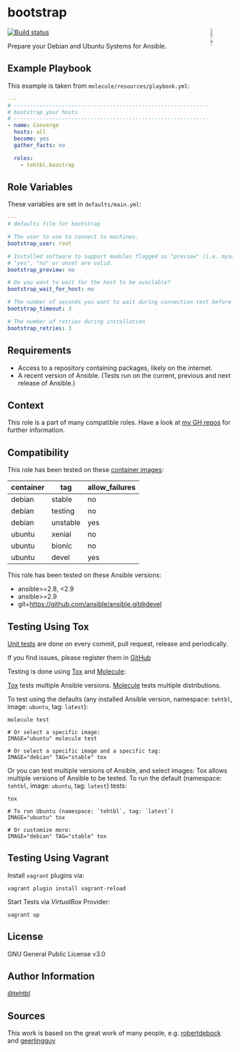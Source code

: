 bootstrap
=========

<img src="https://docs.ansible.com/ansible-tower/3.2.4/html_ja/installandreference/_static/images/logo_invert.png" width="10%" height="10%" alt="Ansible logo" align="right"/>

<a href="https://travis-ci.org/tehtbl/ansible-role-bootstrap">
  <img src="https://travis-ci.org/tehtbl/ansible-role-bootstrap.svg?branch=master" alt="Build status"/>
</a>

<!-- <img src="https://img.shields.io/ansible/role/d/21642"/>
<img src="https://img.shields.io/ansible/quality/21642"/> -->

Prepare your Debian and Ubuntu Systems for Ansible.

Example Playbook
----------------

This example is taken from `molecule/resources/playbook.yml`:
```yaml
---
# ------------------------------------------------------------------------
# bootstrap your hosts
# ------------------------------------------------------------------------
- name: Converge
  hosts: all
  become: yes
  gather_facts: no

  roles:
    - tehtbl.boostrap
```

Role Variables
--------------

These variables are set in `defaults/main.yml`:
```yaml
---
# defaults file for bootstrap

# The user to use to connect to machines.
bootstrap_user: root

# Installed software to support modules flagged as "preview" (i.e. mysql_db).
# "yes", "no" or unset are valid.
bootstrap_preview: no

# Do you want to wait for the host to be available?
bootstrap_wait_for_host: no

# The number of seconds you want to wait during connection test before failing.
bootstrap_timeout: 3

# The number of retries during installation
bootstrap_retries: 3
```

Requirements
------------

- Access to a repository containing packages, likely on the internet.
- A recent version of Ansible. (Tests run on the current, previous and next
  release of Ansible.)

Context
-------

This role is a part of many compatible roles. Have a look at
[my GH repos](https://github.com/tehtbl?utf8=%E2%9C%93&tab=repositories&q=ansible-role&type=&language=)
for further information.

<!-- Here is an overview of related roles:
![dependencies](https://raw.githubusercontent.com/robertdebock/drawings/artifacts/bootstrap.png "Dependency") -->

Compatibility
-------------

This role has been tested on these [container images](https://hub.docker.com/):

|container|tag|allow_failures|
|---------|---|--------------|
|debian|stable|no|
|debian|testing|no|
|debian|unstable|yes|
|ubuntu|xenial|no|
|ubuntu|bionic|no|
|ubuntu|devel|yes|

This role has been tested on these Ansible versions:

- ansible>=2.8, <2.9
- ansible>=2.9
- git+https://github.com/ansible/ansible.git@devel

Testing Using Tox
-----------------

[Unit tests](https://travis-ci.org/tehtbl/ansible-role-bootstrap) are done on
every commit, pull request, release and periodically.

If you find issues, please register them in
[GitHub](https://github.com/tehtbl/ansible-role-bootstrap/issues)

Testing is done using [Tox](https://tox.readthedocs.io/en/latest/) and
[Molecule](https://github.com/ansible/molecule):

[Tox](https://tox.readthedocs.io/en/latest/) tests multiple Ansible versions.
[Molecule](https://github.com/ansible/molecule) tests multiple distributions.

To test using the defaults (any installed Ansible version, namespace: `tehtbl`,
  image: `ubuntu`, tag: `latest`):

```
molecule test

# Or select a specific image:
IMAGE="ubuntu" molecule test

# Or select a specific image and a specific tag:
IMAGE="debian" TAG="stable" tox
```

Or you can test multiple versions of Ansible, and select images:
Tox allows multiple versions of Ansible to be tested. To run the default
(namespace: `tehtbl`, image: `ubuntu`, tag: `latest`) tests:

```
tox

# To run Ubuntu (namespace: `tehtbl`, tag: `latest`)
IMAGE="ubuntu" tox

# Or customize more:
IMAGE="debian" TAG="stable" tox
```

Testing Using Vagrant
---------------------

Install `vagrant` plugins via:
```
vagrant plugin install vagrant-reload
```

Start Tests via *VirtualBox* Provider:
```
vagrant up
```

License
-------

GNU General Public License v3.0

Author Information
------------------

[@tehtbl](https://github.com/tehtbl)

Sources
-------

This work is based on the great work of many people, e.g.
[robertdebock](https://github.com/robertdebock) and
[geerlingguy](https://github.com/geerlingguy)
